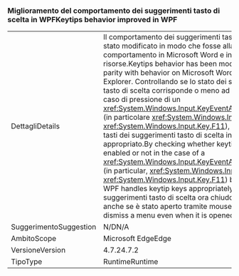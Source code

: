 ### <a name="keytips-behavior-improved-in-wpf"></a><span data-ttu-id="9dae2-101">Miglioramento del comportamento dei suggerimenti tasto di scelta in WPF</span><span class="sxs-lookup"><span data-stu-id="9dae2-101">Keytips behavior improved in WPF</span></span>

|   |   |
|---|---|
|<span data-ttu-id="9dae2-102">Dettagli</span><span class="sxs-lookup"><span data-stu-id="9dae2-102">Details</span></span>|<span data-ttu-id="9dae2-103">Il comportamento dei suggerimenti tasto di scelta è stato modificato in modo che fosse alla pari con il comportamento in Microsoft Word e in Esplora risorse.</span><span class="sxs-lookup"><span data-stu-id="9dae2-103">Keytips behavior has been modified to bring parity with behavior on Microsoft Word and Windows Explorer.</span></span> <span data-ttu-id="9dae2-104">Controllando se lo stato dei suggerimenti tasto di scelta corrisponde o meno ad Abilitato in caso di pressione di un <xref:System.Windows.Input.KeyEventArgs.SystemKey> (in particolare <xref:System.Windows.Input.Key> o <xref:System.Windows.Input.Key.F11>), WPF gestisce i tasti dei suggerimenti tasto di scelta in modo appropriato.</span><span class="sxs-lookup"><span data-stu-id="9dae2-104">By checking whether keytip state is enabled or not in the case of a <xref:System.Windows.Input.KeyEventArgs.SystemKey> (in particular, <xref:System.Windows.Input.Key> or <xref:System.Windows.Input.Key.F11>) being pressed, WPF handles keytip keys appropriately.</span></span> <span data-ttu-id="9dae2-105">I suggerimenti tasto di scelta ora chiudono un menu anche se è stato aperto tramite mouse.</span><span class="sxs-lookup"><span data-stu-id="9dae2-105">Keytips now dismiss a menu even when it is opened by mouse.</span></span>|
|<span data-ttu-id="9dae2-106">Suggerimento</span><span class="sxs-lookup"><span data-stu-id="9dae2-106">Suggestion</span></span>|<span data-ttu-id="9dae2-107">N/D</span><span class="sxs-lookup"><span data-stu-id="9dae2-107">N/A</span></span>|
|<span data-ttu-id="9dae2-108">Ambito</span><span class="sxs-lookup"><span data-stu-id="9dae2-108">Scope</span></span>|<span data-ttu-id="9dae2-109">Microsoft Edge</span><span class="sxs-lookup"><span data-stu-id="9dae2-109">Edge</span></span>|
|<span data-ttu-id="9dae2-110">Versione</span><span class="sxs-lookup"><span data-stu-id="9dae2-110">Version</span></span>|<span data-ttu-id="9dae2-111">4.7.2</span><span class="sxs-lookup"><span data-stu-id="9dae2-111">4.7.2</span></span>|
|<span data-ttu-id="9dae2-112">Tipo</span><span class="sxs-lookup"><span data-stu-id="9dae2-112">Type</span></span>|<span data-ttu-id="9dae2-113">Runtime</span><span class="sxs-lookup"><span data-stu-id="9dae2-113">Runtime</span></span>|

